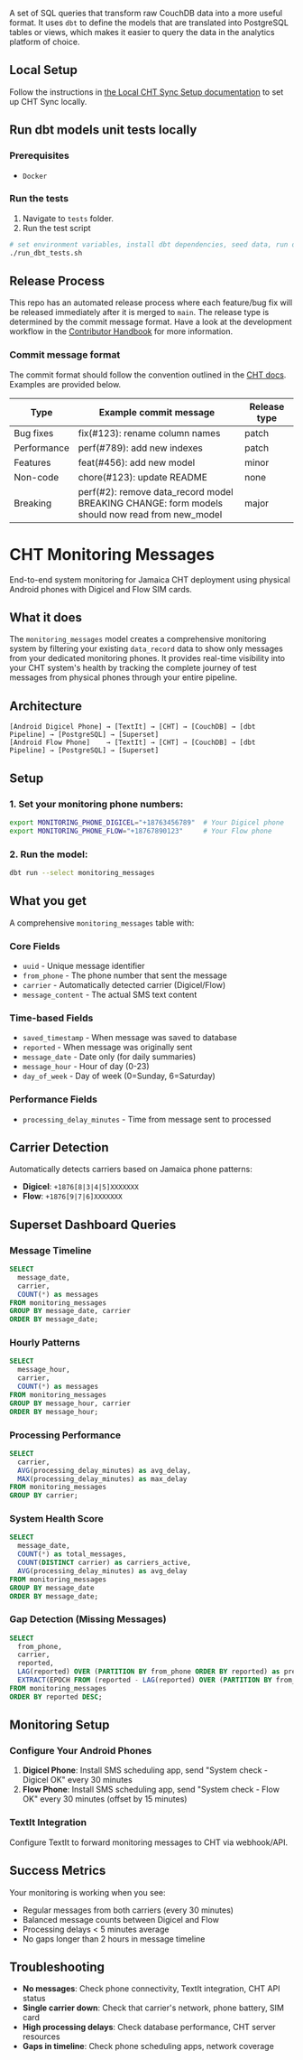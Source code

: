 A set of SQL queries that transform raw CouchDB data into a more useful format. It uses `dbt` to define the models that are translated into PostgreSQL tables or views, which makes it easier to query the data in the analytics platform of choice.

## Local Setup
Follow the instructions in [the Local CHT Sync Setup documentation](https://docs.communityhealthtoolkit.org/apps/guides/data/analytics/setup/) to set up CHT Sync locally.

## Run dbt models unit tests locally

### Prerequisites
- `Docker`

### Run the tests

1. Navigate to `tests` folder.
2. Run the test script

```sh
# set environment variables, install dbt dependencies, seed data, run dbt, run test
./run_dbt_tests.sh
```

## Release Process
This repo has an automated release process where each feature/bug fix will be released immediately after it is merged to `main`. The release type is determined by the commit message format. Have a look at the development workflow in the [Contributor Handbook](https://docs.communityhealthtoolkit.org/contribute/code/workflow/) for more information.

### Commit message format

The commit format should follow the convention outlined in the [CHT docs](https://docs.communityhealthtoolkit.org/contribute/code/workflow/#commit-message-format).
Examples are provided below.

| Type        | Example commit message                                                                              | Release type |
|-------------|-----------------------------------------------------------------------------------------------------|--------------|
| Bug fixes   | fix(#123): rename column names                                                                      | patch        |
| Performance | perf(#789): add new indexes                                                                         | patch        |
| Features    | feat(#456): add new model                                                                           | minor        |
| Non-code    | chore(#123): update README                                                                          | none         |
| Breaking    | perf(#2): remove data_record model <br/> BREAKING CHANGE: form models should now read from new_model| major        |

# CHT Monitoring Messages

End-to-end system monitoring for Jamaica CHT deployment using physical Android phones with Digicel and Flow SIM cards.

## What it does

The `monitoring_messages` model creates a comprehensive monitoring system by filtering your existing `data_record` data to show only messages from your dedicated monitoring phones. It provides real-time visibility into your CHT system's health by tracking the complete journey of test messages from physical phones through your entire pipeline.

## Architecture

```
[Android Digicel Phone] → [TextIt] → [CHT] → [CouchDB] → [dbt Pipeline] → [PostgreSQL] → [Superset]
[Android Flow Phone]    → [TextIt] → [CHT] → [CouchDB] → [dbt Pipeline] → [PostgreSQL] → [Superset]
```

## Setup

### 1. Set your monitoring phone numbers:
```bash
export MONITORING_PHONE_DIGICEL="+18763456789"  # Your Digicel phone
export MONITORING_PHONE_FLOW="+18767890123"     # Your Flow phone
```

### 2. Run the model:
```bash
dbt run --select monitoring_messages
```

## What you get

A comprehensive `monitoring_messages` table with:

### Core Fields
- `uuid` - Unique message identifier
- `from_phone` - The phone number that sent the message
- `carrier` - Automatically detected carrier (Digicel/Flow)
- `message_content` - The actual SMS text content

### Time-based Fields
- `saved_timestamp` - When message was saved to database
- `reported` - When message was originally sent
- `message_date` - Date only (for daily summaries)
- `message_hour` - Hour of day (0-23)
- `day_of_week` - Day of week (0=Sunday, 6=Saturday)

### Performance Fields
- `processing_delay_minutes` - Time from message sent to processed

## Carrier Detection

Automatically detects carriers based on Jamaica phone patterns:
- **Digicel**: `+1876[8|3|4|5]XXXXXXX`
- **Flow**: `+1876[9|7|6]XXXXXXX`

## Superset Dashboard Queries

### Message Timeline
```sql
SELECT 
  message_date,
  carrier,
  COUNT(*) as messages
FROM monitoring_messages 
GROUP BY message_date, carrier 
ORDER BY message_date;
```

### Hourly Patterns
```sql
SELECT 
  message_hour,
  carrier,
  COUNT(*) as messages
FROM monitoring_messages 
GROUP BY message_hour, carrier 
ORDER BY message_hour;
```

### Processing Performance
```sql
SELECT 
  carrier,
  AVG(processing_delay_minutes) as avg_delay,
  MAX(processing_delay_minutes) as max_delay
FROM monitoring_messages 
GROUP BY carrier;
```

### System Health Score
```sql
SELECT 
  message_date,
  COUNT(*) as total_messages,
  COUNT(DISTINCT carrier) as carriers_active,
  AVG(processing_delay_minutes) as avg_delay
FROM monitoring_messages 
GROUP BY message_date 
ORDER BY message_date;
```

### Gap Detection (Missing Messages)
```sql
SELECT 
  from_phone,
  carrier,
  reported,
  LAG(reported) OVER (PARTITION BY from_phone ORDER BY reported) as prev_message,
  EXTRACT(EPOCH FROM (reported - LAG(reported) OVER (PARTITION BY from_phone ORDER BY reported)))/3600.0 as gap_hours
FROM monitoring_messages 
ORDER BY reported DESC;
```

## Monitoring Setup

### Configure Your Android Phones
1. **Digicel Phone**: Install SMS scheduling app, send "System check - Digicel OK" every 30 minutes
2. **Flow Phone**: Install SMS scheduling app, send "System check - Flow OK" every 30 minutes (offset by 15 minutes)

### TextIt Integration
Configure TextIt to forward monitoring messages to CHT via webhook/API.

## Success Metrics

Your monitoring is working when you see:
- Regular messages from both carriers (every 30 minutes)
- Balanced message counts between Digicel and Flow
- Processing delays < 5 minutes average
- No gaps longer than 2 hours in message timeline

## Troubleshooting

- **No messages**: Check phone connectivity, TextIt integration, CHT API status
- **Single carrier down**: Check that carrier's network, phone battery, SIM card
- **High processing delays**: Check database performance, CHT server resources
- **Gaps in timeline**: Check phone scheduling apps, network coverage
